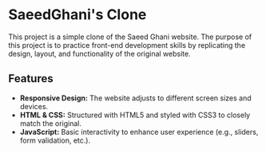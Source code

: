 # SaeedGhani's Clone
This project is a simple clone of the Saeed Ghani website. The purpose of this project is to practice front-end development skills by replicating the design, layout, and functionality of the original website.

## Features

- **Responsive Design:** The website adjusts to different screen sizes and devices.
- **HTML & CSS:** Structured with HTML5 and styled with CSS3 to closely match the original.
- **JavaScript:** Basic interactivity to enhance user experience (e.g., sliders, form validation, etc.).
